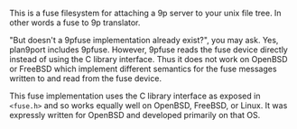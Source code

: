 This is a fuse filesystem for attaching a 9p server to your unix file tree. In
other words a fuse to 9p translator.

"But doesn't a 9pfuse implementation already exist?", you may ask. Yes,
plan9port includes 9pfuse. However, 9pfuse reads the fuse device directly
instead of using the C library interface. Thus it does
not work on OpenBSD or FreeBSD which implement different semantics
for the fuse messages written to and read from the fuse device.

This fuse  implementation uses the C library interface as exposed in `<fuse.h>`
and so works equally well on OpenBSD, FreeBSD, or Linux. It was expressly
written for OpenBSD and developed primarily on that OS.
